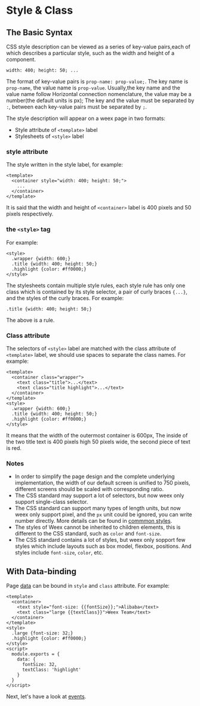 # Style & Class

## The Basic Syntax

CSS style description can be viewed as a series of key-value pairs,each of
which describes a particular style, such as the width and height of a
component.

``` width: 400; height: 50; ...  ```

The format of key-value pairs is `prop-name: prop-value;`. The key name is
`prop-name`, the value name is `prop-value`.  Usually,the key name and the
value name follow Horizontal connection nomenclature, the value may be a
number(the default units is px); The key and the value must be separated by
`:`, between each key-value pairs must be separated by `;`.

The style description will appear on a weex page in two formats:

* Style attribute of `<template>` label
* Stylesheets of `<style>` label

### style attribute

The style written in the style label, for example:

```
<template>
  <container style="width: 400; height: 50;">
    ...
  </container>
</template>
```

It is said that the width and height of `<container>` label is 400 pixels and 50 pixels respectively.

### the `<style>` tag

For example:

```
<style>
  .wrapper {width: 600;}
  .title {width: 400; height: 50;}
  .highlight {color: #ff0000;}
</style>
```

The stylesheets contain multiple style rules, each style rule has only one
class which is contained by its style selector, a pair of curly braces
`{...}`, and the styles of the curly braces. For example:

``` .title {width: 400; height: 50;} ```

The above is a rule.

### Class attribute

The selectors of `<style>` label are matched with the class attribute of `<template>` label, we should use spaces to separate the class names. For example:

```
<template>
  <container class="wrapper">
    <text class="title">...</text>
    <text class="title highlight">...</text>
  </container>
</template>
<style>
  .wrapper {width: 600;}
  .title {width: 400; height: 50;}
  .highlight {color: #ff0000;}
</style>
```

It means that the width of the outermost container is 600px, The inside of
the two title text is 400 pixels high 50 pixels wide, the second piece of
text is red.

### Notes

* In order to simplify the page design and the complete underlying
  implementation, the width of our default screen is unified to 750 pixels,
  different screens should be scaled with corresponding ratio.
* The CSS standard may support a lot of selectors, but now weex only support
  single-class selector.
* The CSS standard can support many types of length units, but now weex only
  support pixel, and the `px` unit could be ignored, you can write number
  directly. More details can be found in [commmon
  styles](../references/common-style.md).
* The styles of Weex cannot be inherited to children elements, this is
  different to the CSS standard, such as `color` and `font-size`.
* The CSS standard contains a lot of styles, but weex only sopport few
  styles which include layouts such as box model, flexbox, positions. And
  styles include `font-size`, `color`, etc.

## With Data-binding

Page [data](./data-binding.md) can be bound in `style` and `class`
attribute. For example:

```
<template>
  <container>
    <text style="font-size: {{fontSize}};">Alibaba</text>
    <text class="large {{textClass}}">Weex Team</text>
  </container>
</template>
<style>
  .large {font-size: 32;}
  .highlight {color: #ff0000;}
</style>
<script>
  module.exports = {
    data: {
      fontSize: 32,
      textClass: 'highlight'
    }
  }
</script>
```

Next, let's have a look at [events](./events.md).
